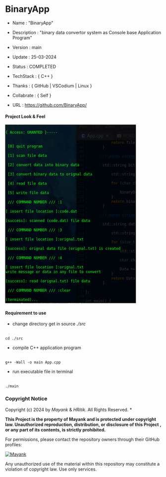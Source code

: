 
# BinaryApp

- Name : "BinaryApp"

- Description : "binary data convertor system as Console base Application Program"

- Version : main

- Update : 25-03-2024

- Status : COMPLETED

- TechStack : { C++ }

- Thanks : { GitHub | VSCodium | Linux }

- Collabrate : { Self }

- URL : https://github.com/BinaryApp/

#### Project Look & Feel

![NETWORK_ERROR](./image/output.png)

#### Requirement to use

-  change directory get in source _./src_

```

cd ./src

```
-  compile C++ application program

```

g++ -Wall -o main App.cpp

```
-  run executable file in terminal

```

./main

```

### Copyright Notice

Copyright (c) 2024 by _Mayank_ & _HRitik_. All Rights Reserved.                *

__This Project is the property of Mayank and is protected under copyright law. Unauthorized reproduction, distribution, or disclosure of this Project , or any part of its contents, is strictly prohibited.__

For permissions, please contact the repository owners through their GitHub profiles:

[![Mayank](https://img.shields.io/badge/MayankDevil-FF0000?style=for-the-badge&logo=github&logoColor=white)](https://github.com/MayankDevil/)

Any unauthorized use of the material within this repository may constitute a violation of copyright law. Use only services.

